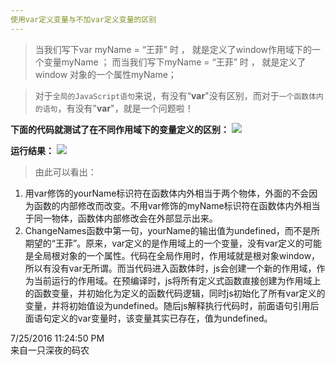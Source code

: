 ```yaml
---
使用var定义变量与不加var定义变量的区别
---
```


>当我们写下var  myName = “王菲” 时 ，
就是定义了window作用域下的一个变量myName ；
而当我们写下myName = “王菲” 时 ，
就是定义了  window  对象的一个属性myName；

>对于`全局的JavaScript语句`来说，有没有“**var**"没有区别，而对于`一个函数体内的语句`，有没有"**var**"，就是一个问题啦！


**下面的代码就测试了在不同作用域下的变量定义的区别：**
![](http://i.imgur.com/LZ4Xc9U.jpg)

**运行结果：**
![](http://i.imgur.com/kPxTu4T.jpg)

>由此可以看出：
1. 用var修饰的yourName标识符在函数体内外相当于两个物体，外面的不会因为函数的内部修改而改变。不用var修饰的myName标识符在函数体内外相当于同一物体，函数体内部修改会在外部显示出来。
2. ChangeNames函数中第一句，yourName的输出值为undefined，而不是所期望的“王菲”。原来，var定义的是作用域上的一个变量，没有var定义的可能是全局根对象的一个属性。代码在全局作用时，作用域就是根对象window，所以有没有var无所谓。而当代码进入函数体时，js会创建一个新的作用域，作为当前运行的作用域。在预编译时，js将所有定义式函数直接创建为作用域上的函数变量，并初始化为定义的函数代码逻辑，同时js初始化了所有var定义的变量，并将初始值设为undefined。随后js解释执行代码时，前面语句引用后面语句定义的var变量时，该变量其实已存在，值为undefined。


7/25/2016 11:24:50 PM    
来自一只深夜的码农
